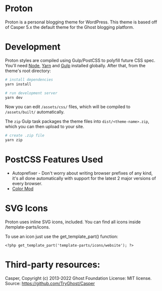 # Proton

Proton is a personal blogging theme for WordPress. This theme is based off of Casper 5.x the default theme for the Ghost blogging platform.

# Development

Proton styles are compiled using Gulp/PostCSS to polyfill future CSS spec. You'll need [Node](https://nodejs.org/), [Yarn](https://yarnpkg.com/) and [Gulp](https://gulpjs.com) installed globally. After that, from the theme's root directory:

```bash
# install dependencies
yarn install

# run development server
yarn dev
```

Now you can edit `/assets/css/` files, which will be compiled to `/assets/built/` automatically.

The `zip` Gulp task packages the theme files into `dist/<theme-name>.zip`, which you can then upload to your site.

```bash
# create .zip file
yarn zip
```

# PostCSS Features Used

- Autoprefixer - Don't worry about writing browser prefixes of any kind, it's all done automatically with support for the latest 2 major versions of every browser.
- [Color Mod](https://github.com/jonathantneal/postcss-color-mod-function)


# SVG Icons

Proton uses inline SVG icons, included. You can find all icons inside /template-parts/icons.

To use an icon just use the get_template_part() function:

```
<?php get_template_part('template-parts/icons/website'); ?>
```

# Third-party resources:

Casper, Copyright (c) 2013-2022 Ghost Foundation
License: MIT license.
Source: https://github.com/TryGhost/Casper